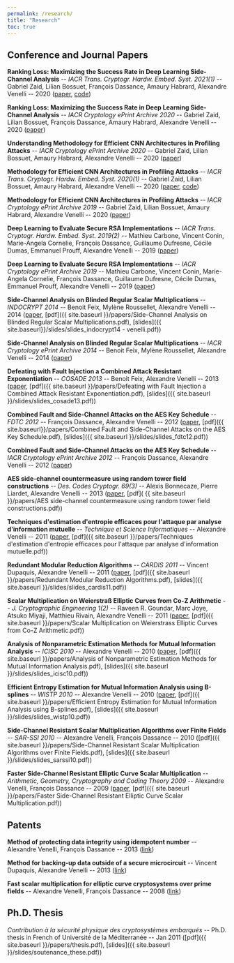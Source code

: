 ```yaml
---
permalink: /research/
title: "Research"
toc: true
---
```


## Conference and Journal Papers


**Ranking Loss: Maximizing the Success Rate in Deep Learning Side-Channel Analysis** -- _IACR Trans. Cryptogr. Hardw. Embed. Syst. 2021(1)_ -- Gabriel Zaid, Lilian Bossuet, François Dassance, Amaury Habrard, Alexandre Venelli -- 2020 ([paper](https://tches.iacr.org/index.php/TCHES/article/view/8726), [code](https://github.com/gabzai/Ranking-Loss-SCA))

**Ranking Loss: Maximizing the Success Rate in Deep Learning Side-Channel Analysis** -- _IACR Cryptology ePrint Archive 2020_ -- Gabriel Zaid, Lilian Bossuet, François Dassance, Amaury Habrard, Alexandre Venelli -- 2020 ([paper](https://eprint.iacr.org/2020/872))

**Understanding Methodology for Efficient CNN Architectures in Profiling Attacks** -- _IACR Cryptology ePrint Archive 2020_ -- Gabriel Zaid, Lilian Bossuet, Amaury Habrard, Alexandre Venelli -- 2020 ([paper](https://eprint.iacr.org/2020/757))

**Methodology for Efficient CNN Architectures in Profiling Attacks** -- _IACR Trans. Cryptogr. Hardw. Embed. Syst. 2020(1)_ -- Gabriel Zaid, Lilian Bossuet, Amaury Habrard, Alexandre Venelli -- 2020 ([paper](https://tches.iacr.org/index.php/TCHES/article/view/8391), [code](https://github.com/gabzai/Methodology-for-efficient-CNN-architectures-in-SCA))

**Methodology for Efficient CNN Architectures in Profiling Attacks** -- _IACR Cryptology ePrint Archive 2019_ -- Gabriel Zaid, Lilian Bossuet, Amaury Habrard, Alexandre Venelli -- 2020 ([paper](https://eprint.iacr.org/2019/803))

**Deep Learning to Evaluate Secure RSA Implementations** -- _IACR Trans. Cryptogr. Hardw. Embed. Syst. 2019(2)_ -- Mathieu Carbone, Vincent Conin, Marie-Angela Cornelie, François Dassance, Guillaume Dufresne, Cécile Dumas, Emmanuel Prouff, Alexandre Venelli -- 2019 ([paper](https://tches.iacr.org/index.php/TCHES/article/view/7388))

**Deep Learning to Evaluate Secure RSA Implementations** -- _IACR Cryptology ePrint Archive 2019_ -- Mathieu Carbone, Vincent Conin, Marie-Angela Cornelie, François Dassance, Guillaume Dufresne, Cécile Dumas, Emmanuel Prouff, Alexandre Venelli -- 2019 ([paper](https://eprint.iacr.org/2019/054))

**Side-Channel Analysis on Blinded Regular Scalar Multiplications** -- _INDOCRYPT 2014_ -- Benoit Feix, Mylène Roussellet, Alexandre Venelli -- 2014 ([paper](https://link.springer.com/chapter/10.1007/978-3-319-13039-2_1), [pdf]({{ site.baseurl }}/papers/Side-Channel Analysis on Blinded Regular Scalar Multiplications.pdf), [slides]({{ site.baseurl}}/slides/slides_indocrypt14 - venelli.pdf))

**Side-Channel Analysis on Blinded Regular Scalar Multiplications** -- _IACR Cryptology ePrint Archive 2014_ -- Benoit Feix, Mylène Roussellet, Alexandre Venelli -- 2014 ([paper](https://eprint.iacr.org/2014/191))

**Defeating with Fault Injection a Combined Attack Resistant Exponentiation** -- _COSADE 2013_ -- Benoit Feix, Alexandre Venelli -- 2013 ([paper](https://link.springer.com/chapter/10.1007/978-3-642-40026-1_3), [pdf]({{ site.baseurl }}/papers/Defeating with Fault Injection a Combined Attack Resistant Exponentiation.pdf), [slides]({{ site.baseurl }}/slides/slides_cosade13.pdf))

**Combined Fault and Side-Channel Attacks on the AES Key Schedule** -- _FDTC 2012_ -- François Dassance, Alexandre Venelli -- 2012 ([paper](https://ieeexplore.ieee.org/document/6305230/), [pdf]({{ site.baseurl}}/papers/Combined Fault and Side-Channel Attacks on the AES Key Schedule.pdf), [slides]({{ site.baseurl }}/slides/slides_fdtc12.pdf))

**Combined Fault and Side-Channel Attacks on the AES Key Schedule** -- _IACR Cryptology ePrint Archive 2012_ -- François Dassance, Alexandre Venelli -- 2012 ([paper](https://eprint.iacr.org/2012/098))

**AES side-channel countermeasure using random tower field constructions** -- _Des. Codes Cryptogr. 69(3)_ -- Alexis Bonnecaze, Pierre Liardet, Alexandre Venelli -- 2013 ([paper](https://link.springer.com/article/10.1007/s10623-012-9670-x), [pdf]( {{ site.baseurl }}/papers/AES side-channel countermeasure using random tower field constructions.pdf))

**Techniques d'estimation d'entropie efficaces pour l'attaque par analyse d'information mutuelle** -- _Technique et Science Informatiques_ -- Alexandre Venelli -- 2011 ([paper](https://tsi.revuesonline.com/article.jsp?articleId=17000), [pdf]({{ site.baseurl }}/papers/Techniques d'estimation d'entropie efficaces pour l'attaque par analyse d'information mutuelle.pdf))

**Redundant Modular Reduction Algorithms** -- _CARDIS 2011_ -- Vincent Dupaquis, Alexandre Venelli -- 2011 ([paper](http://www.springerlink.com/content/703525kq64g56635/), [pdf]({{ site.baseurl }}/papers/Redundant Modular Reduction Algorithms.pdf), [slides]({{ site.baseurl }}/slides/slides_cardis11.pdf))

**Scalar Multiplication on Weierstraß Elliptic Curves from Co-Z Arithmetic** -- _J. Cryptographic Engineering 1(2)_ -- Raveen R. Goundar, Marc Joye, Atsuko Miyaji, Matthieu Rivain, Alexandre Venelli -- 2011 ([paper](http://www.springerlink.com/content/c195545520wlk071/), [pdf]({{ site.baseurl }}/papers/Scalar Multiplication on Weierstrass Elliptic Curves from Co-Z Arithmetic.pdf))

**Analysis of Nonparametric Estimation Methods for Mutual Information Analysis** -- _ICISC 2010_ -- Alexandre Venelli -- 2010 ([paper](http://www.springerlink.com/content/v373645957228187/), [pdf]({{ site.baseurl }}/papers/Analysis of Nonparametric Estimation Methods for Mutual Information Analysis.pdf), [slides]({{ site.baseurl }}/slides/slides_icisc10.pdf))

**Efficient Entropy Estimation for Mutual Information Analysis using B-splines** -- _WISTP 2010_ -- Alexandre Venelli -- 2010 ([paper](http://www.springerlink.com/content/a2721v00xq303603/), [pdf]({{ site.baseurl }}/papers/Efficient Entropy Estimation for Mutual Information Analysis using B-splines.pdf), [slides]({{ site.baseurl }}/slides/slides_wistp10.pdf))

**Side-Channel Resistant Scalar Multiplication Algorithms over Finite Fields** -- _SAR-SSI 2010_ -- Alexandre Venelli, François Dassance -- 2010 ([pdf]({{ site.baseurl }}/papers/Side-Channel Resistant Scalar Multiplication Algorithms over Finite Fields.pdf), [slides]({{ site.baseurl }}/slides/slides_sarssi10.pdf))

**Faster Side-Channel Resistant Elliptic Curve Scalar Multiplication** -- _Arithmetic, Geometry, Cryptography and Coding Theory 2009_ -- Alexandre Venelli, François Dassance -- 2009 ([paper](https://bookstore.ams.org/conm-521), [pdf]({{ site.baseurl }}/papers/Faster Side-Channel Resistant Elliptic Curve Scalar Multiplication.pdf))



## Patents

**Method of protecting data integrity using idempotent number** -- Alexandre Venelli, François Dassance -- 2013 ([link](https://patents.google.com/patent/FR3010561A1/en))

**Method for backing-up data outside of a secure microcircuit** -- Vincent Dupaquis, Alexandre Venelli -- 2013 ([link](https://patents.google.com/patent/WO2013186451A1/en))

**Fast scalar multiplication for elliptic curve cryptosystems over prime fields** -- Alexandre Venelli, François Dassance -- 2008 ([link](https://patents.google.com/patent/US8369517))


## Ph.D. Thesis

_Contribution à la sécurité physique des cryptosystèmes embarqués_ -- Ph.D. thesis in French of Université de la Méditerranée -- Jan 2011 ([pdf]({{ site.baseurl }}/papers/thesis.pdf), [slides]({{ site.baseurl }}/slides/soutenance_these.pdf))

